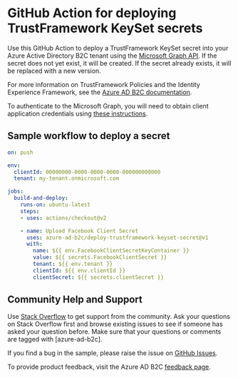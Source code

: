 # GitHub Action for deploying TrustFramework KeySet secrets

Use this GitHub Action to deploy a TrustFramework KeySet secret into your Azure Active Directory B2C tenant using the [Microsoft Graph API](https://docs.microsoft.com/en-us/graph/api/resources/trustframeworkkeyset?view=graph-rest-beta). If the secret does not yet exist, it will be created. If the secret already exists, it will be replaced with a new version.

For more information on TrustFramework Policies and the Identity Experience Framework, see the [Azure AD B2C documentation](https://docs.microsoft.com/en-us/azure/active-directory-b2c/custom-policy-overview).

To authenticate to the Microsoft Graph, you will need to obtain client application credentials using [these instructions](https://docs.microsoft.com/en-us/azure/active-directory-b2c/microsoft-graph-get-started).

## Sample workflow to deploy a secret

```yaml
on: push

env:
  clientId: 00000000-0000-0000-0000-000000000000
  tenant: my-tenant.onmicrosoft.com

jobs:
  build-and-deploy:
    runs-on: ubuntu-latest
    steps:
    - uses: actions/checkout@v2

    - name: Upload Facebook Client Secret
      uses: azure-ad-b2c/deploy-trustframework-keyset-secret@v1
      with:
        name: ${{ env.FacebookClientSecretKeyContainer }}
        value: ${{ secrets.FacebookClientSecret }}
        tenant: ${{ env.tenant }}
        clientId: ${{ env.clientId }}
        clientSecret: ${{ secrets.clientSecret }}
```

## Community Help and Support
Use [Stack Overflow](https://stackoverflow.com/questions/tagged/azure-ad-b2c) to get support from the community. Ask your questions on Stack Overflow first and browse existing issues to see if someone has asked your question before. Make sure that your questions or comments are tagged with [azure-ad-b2c].

If you find a bug in the sample, please raise the issue on [GitHub Issues](https://github.com/azure-ad-b2c/deploy-trustframework-policy/issues).

To provide product feedback, visit the Azure AD B2C [feedback page](https://feedback.azure.com/forums/169401-azure-active-directory?category_id=160596).